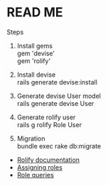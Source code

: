 # READ ME

Steps

1. Install gems <br>
gem 'devise' <br>
gem 'rolify'

2. Install devise<br>
rails generate devise:install

3. Generate devise User model<br>
rails generate devise User

4. Generate rolify user<br>
rails g rolify Role User

5. Migration<br>
bundle exec rake db:migrate

* [Rolify documentation](https://github.com/RolifyCommunity/rolify)
* [Assigning roles](https://github.com/RolifyCommunity/rolify#4-add-a-role-to-a-user)
* [Role queries](https://github.com/RolifyCommunity/rolify#5-role-queries)
